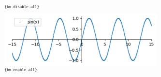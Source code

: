 `{bm-disable-all}`

![Graph(s) of sin(x)](calculus_7e011f08ac4fdc9ba47ef439d504fb64.png)
`{bm-enable-all}`

